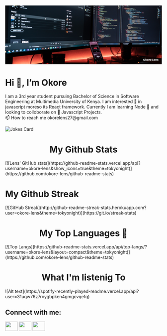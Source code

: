 ![](https://github.com/okore-lens/okore-lens/blob/main/banner.png)
<h1>Hi 👋, I’m Okore</h1>
<p> I am a 3rd year student pursuing Bachelor of Science in Software Engineering at Multimedia University of Kenya. I am interested 👀 in javascript moreso its React framework. Currently I am learning Node 🌱 and looking to colloborate on 💞️ Javascript Projects. <br/>
📫 How to reach me okorelens27@gmail.com
</P>

<img src="https://readme-jokes.vercel.app/api" alt="Jokes Card" />
<h1 align="center" > My Github Stats </h1>
<span>
[![Lens' GitHub stats](https://github-readme-stats.vercel.app/api?username=okore-lens&show_icons=true&theme=tokyonight)](https://github.com/okore-lens/github-readme-stats)
</span>


<h1> My Github Streak </h1>
[![GitHub Streak](http://github-readme-streak-stats.herokuapp.com?user=okore-lens&theme=tokyonight)](https://git.io/streak-stats)
<h1 align="center"> My Top Languages 💞️</h1>
[![Top Langs](https://github-readme-stats.vercel.app/api/top-langs/?username=okore-lens&layout=compact&theme=tokyonight)](https://github.com/okore-lens/github-readme-stats)
<h1 align="center"> What I'm listenig To</h1>
![Alt text](https://spotify-recently-played-readme.vercel.app/api?user=31uqw76z7roygbpken4gmgcvqefq)


<h2 align="left">Connect with me:</h2>
<p align="left">
<a href="https://twitter.com/_okorelens" target="blank"><img align="center" src="https://cdn.jsdelivr.net/npm/simple-icons@3.0.1/icons/twitter.svg" alt="" height="30" width="40" /></a>
<a href="https://www.linkedin.com/in/lens-okore-054b15223/" target="blank"><img align="center" src="https://cdn.jsdelivr.net/npm/simple-icons@3.0.1/icons/linkedin.svg" alt="" height="30" width="40" /></a>
<a href="https://www.instagram.com/_.okore/" target="blank"><img align="center" src="https://cdn.jsdelivr.net/npm/simple-icons@3.0.1/icons/instagram.svg" alt="" height="30" width="40" /></a>

</p>


<!---
okore-lens/okore-lens is a ✨ special ✨ repository because its `README.md` (this file) appears on your GitHub profile.
You can click the Preview link to take a look at your changes.
--->

